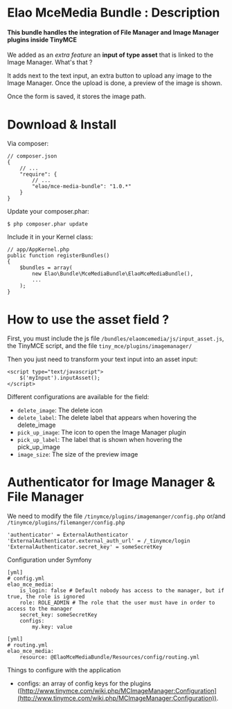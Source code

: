 # Elao MceMedia Bundle : Description

#### This bundle handles the integration of File Manager and  Image Manager plugins inside TinyMCE

We added as an _extra feature_ an **input of type asset** that is linked to the Image Manager.
What's that ?

It adds next to the text input, an extra button to upload any image to the Image Manager. Once the upload is done, a preview of the image is shown.

Once the form is saved, it stores the image path.

# Download & Install

Via composer:

    // composer.json
    {
        // ...
        "require": {
            // ...
            "elao/mce-media-bundle": "1.0.*"
        }
    }

Update your composer.phar:

    $ php composer.phar update

Include it in your Kernel class:

    // app/AppKernel.php
    public function registerBundles()
    {
        $bundles = array(
            new Elao\Bundle\MceMediaBundle\ElaoMceMediaBundle(),
            ...
        );
    }

# How to use the asset field ?

First, you must include the js file `/bundles/elaomcemedia/js/input_asset.js`, the TinyMCE script, and the file `tiny_mce/plugins/imagemanager/`

Then you just need to transform your text input into an asset input:

    <script type="text/javascript">
        $('myInput').inputAsset();
    </script>

Different configurations are available for the field:

- `delete_image`: The delete icon
- `delete_label`: The delete label that appears when hovering the delete_image
- `pick_up_image`: The icon to open the Image Manager plugin
- `pick_up_label`: The label that is shown when hovering the pick_up_image
- `image_size`: The size of the preview image


# Authenticator for Image Manager & File Manager

We need to modify the file `/tinymce/plugins/imagemanger/config.php` or/and `/tinymce/plugins/filemanger/config.php `

    'authenticator' = ExternalAuthenticator
    'ExternalAuthenticator.external_auth_url' = /_tinymce/login
    'ExternalAuthenticator.secret_key' = someSecretKey

Configuration under Symfony

    [yml]
    # config.yml
    elao_mce_media:
        is_login: false # Default nobody has access to the manager, but if true, the role is ignored
        role: ROLE_ADMIN # The role that the user must have in order to access to the manager
        secret_key: someSecretKey
        configs:
            my.key: value

    [yml]
    # routing.yml
    elao_mce_media:
        resource: @ElaoMceMediaBundle/Resources/config/routing.yml

Things to configure with the application
- configs: an array of config keys for the plugins ([http://www.tinymce.com/wiki.php/MCImageManager:Configuration](http://www.tinymce.com/wiki.php/MCImageManager:Configuration)).
